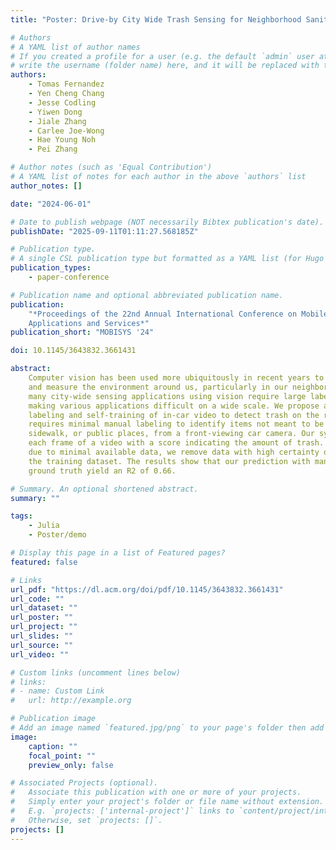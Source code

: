 ```yaml
---
title: "Poster: Drive-by City Wide Trash Sensing for Neighborhood Sanitation Need"

# Authors
# A YAML list of author names
# If you created a profile for a user (e.g. the default `admin` user at `content/authors/admin/`),
# write the username (folder name) here, and it will be replaced with their full name and linked to their profile.
authors:
    - Tomas Fernandez
    - Yen Cheng Chang
    - Jesse Codling
    - Yiwen Dong
    - Jiale Zhang
    - Carlee Joe-Wong
    - Hae Young Noh
    - Pei Zhang

# Author notes (such as 'Equal Contribution')
# A YAML list of notes for each author in the above `authors` list
author_notes: []

date: "2024-06-01"

# Date to publish webpage (NOT necessarily Bibtex publication's date).
publishDate: "2025-09-11T01:11:27.568185Z"

# Publication type.
# A single CSL publication type but formatted as a YAML list (for Hugo requirements).
publication_types:
    - paper-conference

# Publication name and optional abbreviated publication name.
publication:
    "*Proceedings of the 22nd Annual International Conference on Mobile Systems,
    Applications and Services*"
publication_short: "MOBISYS '24"

doi: 10.1145/3643832.3661431

abstract:
    Computer vision has been used more ubiquitously in recent years to understand
    and measure the environment around us, particularly in our neighborhoods. However,
    many city-wide sensing applications using vision require large labeling efforts,
    making various applications difficult on a wide scale. We propose a framework for
    labeling and self-training of in-car video to detect trash on the roads. Our approach
    requires minimal manual labeling to identify items not meant to be in the street,
    sidewalk, or public places, from a front-viewing car camera. Our system provides
    each frame of a video with a score indicating the amount of trash. To prevent overfitting,
    due to minimal available data, we remove data with high certainty of trash from
    the training dataset. The results show that our prediction with manually labeled
    ground truth yield an R2 of 0.66.

# Summary. An optional shortened abstract.
summary: ""

tags:
    - Julia
    - Poster/demo

# Display this page in a list of Featured pages?
featured: false

# Links
url_pdf: "https://dl.acm.org/doi/pdf/10.1145/3643832.3661431"
url_code: ""
url_dataset: ""
url_poster: ""
url_project: ""
url_slides: ""
url_source: ""
url_video: ""

# Custom links (uncomment lines below)
# links:
# - name: Custom Link
#   url: http://example.org

# Publication image
# Add an image named `featured.jpg/png` to your page's folder then add a caption below.
image:
    caption: ""
    focal_point: ""
    preview_only: false

# Associated Projects (optional).
#   Associate this publication with one or more of your projects.
#   Simply enter your project's folder or file name without extension.
#   E.g. `projects: ['internal-project']` links to `content/project/internal-project/index.md`.
#   Otherwise, set `projects: []`.
projects: []
---
```



